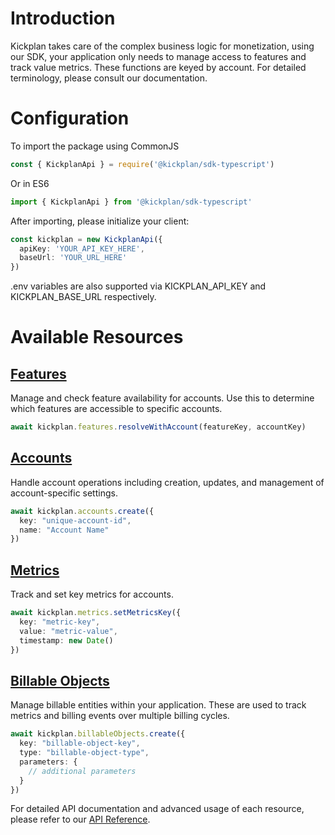 # Introduction

Kickplan takes care of the complex business logic for monetization, using our SDK, your application only needs to manage access to features and track value metrics. These functions are keyed by account. For detailed terminology, please consult our documentation.

# Configuration

To import the package using CommonJS

```typescript
const { KickplanApi } = require('@kickplan/sdk-typescript')
```

Or in ES6

```typescript
import { KickplanApi } from '@kickplan/sdk-typescript'
```

After importing, please initialize your client:

```typescript
const kickplan = new KickplanApi({
  apiKey: 'YOUR_API_KEY_HERE',
  baseUrl: 'YOUR_URL_HERE'
})
```

.env variables are also supported via KICKPLAN_API_KEY and KICKPLAN_BASE_URL respectively.

# Available Resources

## [Features](https://github.com/kickplan/sdk-typescript/blob/main/src/resources/features/index.ts)
Manage and check feature availability for accounts. Use this to determine which features are accessible to specific accounts.

```typescript
await kickplan.features.resolveWithAccount(featureKey, accountKey)
```

## [Accounts](https://github.com/kickplan/sdk-typescript/blob/main/src/resources/accounts/index.ts)
Handle account operations including creation, updates, and management of account-specific settings.

```typescript
await kickplan.accounts.create({
  key: "unique-account-id",
  name: "Account Name"
})
```

## [Metrics](https://github.com/kickplan/sdk-typescript/blob/main/src/resources/metrics/index.ts)
Track and set key metrics for accounts.

```typescript
await kickplan.metrics.setMetricsKey({
  key: "metric-key",
  value: "metric-value",
  timestamp: new Date()
})
```

## [Billable Objects](https://github.com/kickplan/sdk-typescript/blob/main/src/resources/billable_objects/index.ts)
Manage billable entities within your application. These are used to track metrics and billing events over multiple billing cycles.

```typescript
await kickplan.billableObjects.create({
  key: "billable-object-key",
  type: "billable-object-type",
  parameters: {
    // additional parameters
  }
})
```

For detailed API documentation and advanced usage of each resource, please refer to our [API Reference](https://docs.kickplan.com/api).
